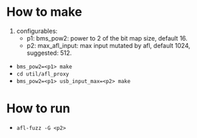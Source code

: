 # How to make
1. configurables:
    - p1: bms_pow2: power to 2 of the bit map size, default 16.
    - p2: max_afl_input: max input mutated by afl, default 1024, suggested: 512.
- `bms_pow2=<p1> make` 
- `cd util/afl_proxy`
- `bms_pow2=<p1> usb_input_max=<p2> make`

# How to run

- `afl-fuzz -G <p2>`